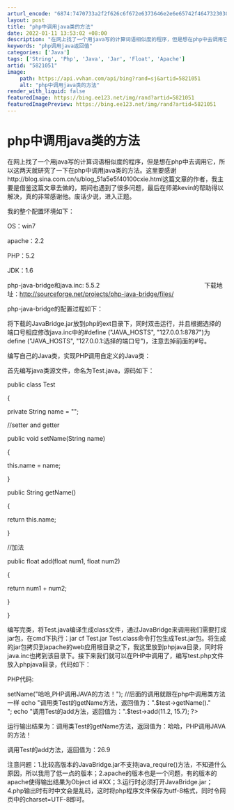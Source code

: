 ```yaml
---
arturl_encode: "6874:7470733a2f2f626c6f672e6373646e2e6e65742f4647323030:362f61727469636c652f64657461696c732f35383231303531"
layout: post
title: "php中调用java类的方法"
date: 2022-01-11 13:53:02 +08:00
description: "在网上找了一个用java写的计算词语相似度的程序，但是想在php中去调用它，所以这两天就研究了一下在"
keywords: "php调用java返回值"
categories: ['Java']
tags: ['String', 'Php', 'Java', 'Jar', 'Float', 'Apache']
artid: "5821051"
image:
    path: https://api.vvhan.com/api/bing?rand=sj&artid=5821051
    alt: "php中调用java类的方法"
render_with_liquid: false
featuredImage: https://bing.ee123.net/img/rand?artid=5821051
featuredImagePreview: https://bing.ee123.net/img/rand?artid=5821051
---
```


# php中调用java类的方法

在网上找了一个用java写的计算词语相似度的程序，但是想在php中去调用它，所以这两天就研究了一下在php中调用java类的方法。这里要感谢http://blog.sina.com.cn/s/blog\_51a5e5f40100cxie.html这篇文章的作者，我主要是借鉴这篇文章去做的，期间也遇到了很多问题，最后在师弟kevin的帮助得以解决，真的非常感谢他。废话少说，进入正题。

我的整个配置环境如下：

OS：win7
  
apache：2.2
  
PHP：5.2
  
JDK：1.6
  
php-java-bridge和java.inc: 5.5.2                                                             下载地址：http://sourceforge.net/projects/php-java-bridge/files/

php-java-bridge的配置过程如下：

将下载的JavaBridge.jar放到php的ext目录下，同时双击运行，并且根据选择的端口号相应修改java.inc中的#define ("JAVA\_HOSTS", "127.0.0.1:8787")为define ("JAVA\_HOSTS", "127.0.0.1:选择的端口号")，注意去掉前面的#号。

编写自己的Java类，实现PHP调用自定义的Java类：

首先编写java类源文件，命名为Test.java，源码如下：
  
public class Test
  
{
  
private String name = "";

//setter and getter
  
public void setName(String name)
  
{
  
this.name = name;
  
}

public String getName()
  
{
  
return this.name;
  
}

//加法
  
public float add(float num1, float num2)
  
{
  
return num1 + num2;
  
}
  
}

编写完类，将Test.java编译生成class文件，通过JavaBridge来调用我们需要打成jar包，在cmd下执行：jar cf Test.jar Test.class命令打包生成Test.jar包。将生成的jar包拷贝到apache的web应用根目录之下，我这里放到phpjava目录，同时将java.inc也拷到该目录下。接下来我们就可以在PHP中调用了，编写test.php文件放入phpjava目录，代码如下：

PHP代码:
  
<?php

require\_once("Java.inc"); //必须包含的配置文件
  
java\_require("Test.jar"); //引用包含的jar包

$test = new Java("Test"); //产生实例
  
$test->setName("哈哈,PHP调用JAVA的方法！"); //后面的调用就跟在php中调用类方法一样

echo "调用类Test的getName方法，返回值为：".$test->getName()."<br>";
  
echo "调用Test的add方法，返回值为：".$test->add(11.2, 15.7);
  
?>
  
运行输出结果为：调用类Test的getName方法，返回值为：哈哈，PHP调用JAVA的方法！
  
调用Test的add方法，返回值为：26.9
  
注意问题：1.比较高版本的JavaBridge.jar不支持java\_require()方法，不知道什么原因，所以我用了低一点的版本；2.apache的版本也是一个问题，有的版本的apache使得输出结果为Object id #XX；3.运行时必须打开JavaBridge.jar；4.php输出时有时中文会是乱码，这时将php程序文件保存为utf-8格式，同时令网页中的charset=UTF-8即可。